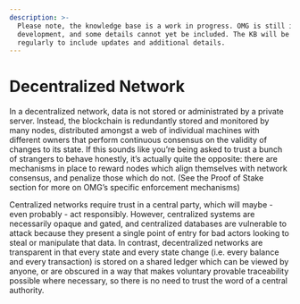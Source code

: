 ```yaml
---
description: >-
  Please note, the knowledge base is a work in progress. OMG is still in
  development, and some details cannot yet be included. The KB will be revised
  regularly to include updates and additional details.
---
```


# Decentralized Network

In a decentralized network, data is not stored or administrated by a private server. Instead, the blockchain is redundantly stored and monitored by many nodes, distributed amongst a web of individual machines with different owners that perform continuous consensus on the validity of changes to its state. If this sounds like you’re being asked to trust a bunch of strangers to behave honestly, it’s actually quite the opposite: there are mechanisms in place to reward nodes which align themselves with network consensus, and penalize those which do not. \(See the Proof of Stake section for more on OMG’s specific enforcement mechanisms\)  


Centralized networks require trust in a central party, which will maybe - even probably - act responsibly. However, centralized systems are necessarily opaque and gated, and centralized databases are vulnerable to attack because they present a single point of entry for bad actors looking to steal or manipulate that data. In contrast, decentralized networks are transparent in that every state and every state change \(i.e. every balance and every transaction\) is stored on a shared ledger which can be viewed by anyone, or are obscured in a way that makes voluntary provable traceability possible where necessary, so there is no need to trust the word of a central authority.  


